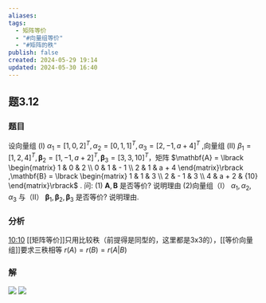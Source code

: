 ```yaml
---
aliases: 
tags:
  - 矩阵等价
  - "#向量组等价"
  - "#矩阵的秩"
publish: false
created: 2024-05-29 19:14
updated: 2024-05-30 16:40
---
```

## 题3.12
### 题目
设向量组 (I) ${\alpha }_{1} = {\lbrack  1,0,2\rbrack  }^{T},{\alpha }_{2} = {\lbrack  0,1,1\rbrack  }^{T},{\alpha }_{3} = {\lbrack  2, - 1,a + 4\rbrack  }^{T}$ ,向量组 (II) ${\beta }_{1} = \lbrack 1,2,4{\rbrack }^{T},{\mathbf{\beta }}_{2} = {\lbrack  1, - 1,a + 2\rbrack  }^{T},{\mathbf{\beta }}_{3} = {\lbrack  3,3,{10}\rbrack  }^{T}$，矩阵 $\mathbf{A} = \lbrack  \begin{matrix} 1 & 0 & 2 \\  0 & 1 &  - 1 \\  2 & 1 & a + 4 \end{matrix}\rbrack  ,\mathbf{B} = \lbrack  \begin{matrix} 1 & 1 & 3 \\  2 &  - 1 & 3 \\  4 & a + 2 & {10} \end{matrix}\rbrack$ . 问:
(1) $\mathbf{A},\mathbf{B}$ 是否等价? 说明理由
(2)向量组（I） ${\alpha }_{1},{\alpha }_{2},{\alpha }_{3}$ 与（II） ${\mathbf{\beta }}_{1},{\mathbf{\beta }}_{2},{\mathbf{\beta }}_{3}$ 是否等价? 说明理由.
### 分析
[10:10](https://www.bilibili.com/video/BV1Ti421D727?p=30&t=610.95037#t=10:10.95) 
[[矩阵等价]]只用比较秩（前提得是同型的，这里都是3x3的），[[等价向量组]]要求三秩相等 $r(A)=r(B)=r(A|B)$
### 解
![](https://img.hwenyi.tech/202405301641635.webp)
![](https://img.hwenyi.tech/202405301641133.webp)

